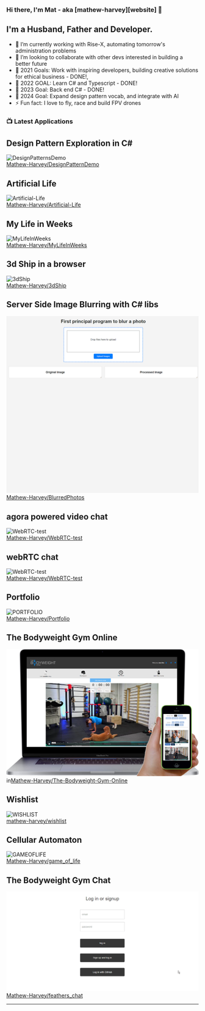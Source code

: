 ### Hi there, I'm Mat - aka [mathew-harvey][website] 👋




## I'm a Husband, Father and Developer.

- 🌱 I’m currently working with Rise-X, automating tomorrow's administration problems
- 👯 I’m looking to collaborate with other devs interested in building a better future
- 🥅 2021 Goals: Work with inspiring developers, building creative solutions for ethical business - DONE!, 
- 🥅 2022 GOAL: Learn C# and Typescript - DONE! 
- 🥅 2023 Goal: Back end C# - DONE!
- 🥅 2024 Goal: Expand design pattern vocab, and integrate with AI
- ⚡ Fun fact: I love to fly, race and build FPV drones



### 📺 Latest Applications

## Design Pattern Exploration in C#
![DesignPatternsDemo](assets/singletonDP.gif) <br> [Mathew-Harvey/DesignPatternDemo](https://github.com/Mathew-Harvey/DesignPatternsDemo)
## Artificial Life
![Artificial-Life](/assets/complexity.gif) <br> [Mathew-Harvey/Artificial-Life](https://mathew-harvey.github.io/Artificial-Life/)
## My Life in Weeks
![MyLifeInWeeks](/assets/myLifeinWeeks.gif) <br> [Mathew-Harvey/MyLifeInWeeks](https://github.com/Mathew-Harvey/MyLifeInWeeks)
## 3d Ship in a browser
![3dShip](/assets/3dShip.gif) <br> [Mathew-Harvey/3dShip](https://mathew-harvey.github.io/3dShip/)
## Server Side Image Blurring with C# libs
![BlurredPhotos](/assets/blurimage.gif) <br> [Mathew-Harvey/BlurredPhotos](https://mathew-harvey.github.io/BlurredPhotos/)
## agora powered video chat
![WebRTC-test](/assets/webRTC.gif) <br> [Mathew-Harvey/WebRTC-test](https://github.com/Mathew-Harvey/WebRTC-test)
## webRTC chat 
![WebRTC-test](/assets/webRTC.gif) <br> [Mathew-Harvey/WebRTC-test](https://github.com/Mathew-Harvey/WebRTC-test)
## Portfolio
![PORTFOLIO](/assets/Portfolio.gif) <br> [Mathew-Harvey/Portfolio](https://mathew-harvey.github.io/portfolio/)
## The Bodyweight Gym Online
![THEBODYWEIGHTGYMONLINE](/assets/tbwgonlinedemo.png) <br> in[Mathew-Harvey/The-Bodyweight-Gym-Online](https://github.com/Mathew-Harvey/The-Bodyweight-Gym-Online)
## Wishlist
![WISHLIST](/assets/wishlistdemo.gif) <br> [mathew-harvey/wishlist](https://github.com/Mathew-Harvey/wish-list)
## Cellular Automaton
![GAMEOFLIFE](/assets/gol.gif) <br> [Mathew-Harvey/game_of_life](https://github.com/Mathew-Harvey/game_of_life)
## The Bodyweight Gym Chat
![THEBODYWEIGHTGYMCHAT](/assets/chat.gif) <br> [Mathew-Harvey/feathers_chat](https://github.com/Mathew-Harvey/feathers_chat)



---

[linkedin]: https://www.linkedin.com/in/mathew-harvey/
